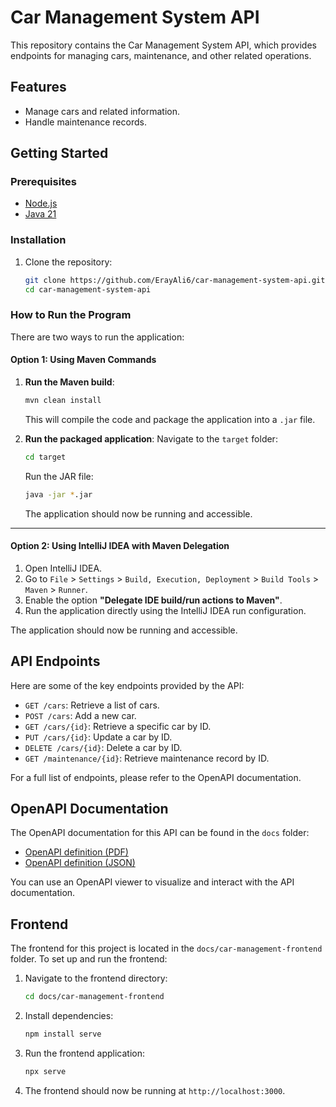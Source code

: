 # Car Management System API

This repository contains the Car Management System API, which provides endpoints for managing cars, maintenance, and other related operations. 

## Features

- Manage cars and related information.
- Handle maintenance records.

## Getting Started

### Prerequisites

- [Node.js](https://nodejs.org/)
- [Java 21](https://www.oracle.com/java/technologies/javase-jdk21-downloads.html)

### Installation

1. Clone the repository:
    ```bash
    git clone https://github.com/ErayAli6/car-management-system-api.git
    cd car-management-system-api
    ```

### How to Run the Program

There are two ways to run the application:

#### Option 1: Using Maven Commands
1. **Run the Maven build**:
    ```bash
    mvn clean install
    ```
   This will compile the code and package the application into a `.jar` file.

2. **Run the packaged application**:
   Navigate to the `target` folder:
    ```bash
    cd target
    ```
   Run the JAR file:
    ```bash
    java -jar *.jar
    ```
   The application should now be running and accessible.

---

#### Option 2: Using IntelliJ IDEA with Maven Delegation
1. Open IntelliJ IDEA.
2. Go to `File` > `Settings` > `Build, Execution, Deployment` > `Build Tools` > `Maven` > `Runner`.
3. Enable the option **"Delegate IDE build/run actions to Maven"**.
4. Run the application directly using the IntelliJ IDEA run configuration.

The application should now be running and accessible.

## API Endpoints

Here are some of the key endpoints provided by the API:

- `GET /cars`: Retrieve a list of cars.
- `POST /cars`: Add a new car.
- `GET /cars/{id}`: Retrieve a specific car by ID.
- `PUT /cars/{id}`: Update a car by ID.
- `DELETE /cars/{id}`: Delete a car by ID.
- `GET /maintenance/{id}`: Retrieve maintenance record by ID.

For a full list of endpoints, please refer to the OpenAPI documentation.

## OpenAPI Documentation

The OpenAPI documentation for this API can be found in the `docs` folder:

- [OpenAPI definition (PDF)](docs/CarManagementApi%20-%20OpenAPI%20definition.pdf)
- [OpenAPI definition (JSON)](docs/car-management-api-docs.json)

You can use an OpenAPI viewer to visualize and interact with the API documentation.

## Frontend

The frontend for this project is located in the `docs/car-management-frontend` folder. To set up and run the frontend:

1. Navigate to the frontend directory:
    ```bash
    cd docs/car-management-frontend
    ```

2. Install dependencies:
    ```bash
    npm install serve
    ```

3. Run the frontend application:
    ```bash
    npx serve
    ```

4. The frontend should now be running at `http://localhost:3000`.
